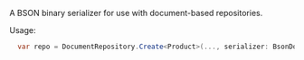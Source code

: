 A BSON binary serializer for use with document-based repositories.

Usage:

```csharp
  var repo = DocumentRepository.Create<Product>(..., serializer: BsonDocumentSerializer.Default);
```

<!-- include ../../readme.md#documents -->
<!-- include ../../readme.md#sponsors -->

<!-- Exclude from auto-expansion by devlooped/actions-include GH action -->
<!-- exclude -->